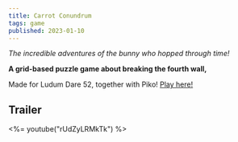 ```yaml
---
title: Carrot Conundrum
tags: game
published: 2023-01-10
---
```


*The incredible adventures of the bunny who hopped through time!*

**A grid-based puzzle game about breaking the fourth wall,**

Made for Ludum Dare 52, together with Piko! [Play here!](play/)

## Trailer

<%= youtube("rUdZyLRMkTk") %>
